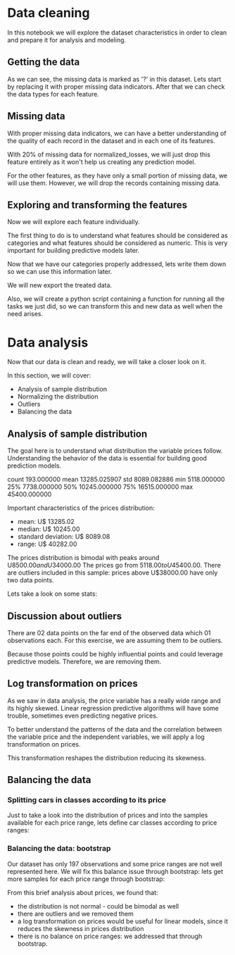 # Data cleaning

In this notebook we will explore the dataset characteristics in order to clean and prepare it for analysis and modeling.

## Getting the data

As we can see, the missing data is marked as '?' in this dataset.
Lets start by replacing it with proper missing data indicators. After that we can check the data types for each feature.

## Missing data

With proper missing data indicators, we can have a better understanding of the quality of each record in the dataset and in each one of its features.


With 20% of missing data for normalized_losses, we will just drop this feature entirely as it won't help us creating any prediction model.

For the other features, as they have only a small portion of missing data, we will use them. However, we will drop the records containing missing data.


## Exploring and transforming the features

Now we will explore each feature individually.

The first thing to do is to understand what features should be considered as categories and what features should be considered as numeric. This is very important for building predictive models later.

Now that we have our categories properly addressed, lets write them down so we can use this information later.

We will new export the treated data.

Also, we will create a python script containing a function for running all the tasks we just did, so we can transform this and new data as well when the need arises.

# Data analysis

Now that our data is clean and ready, we will take a closer look on it.

In this section, we will cover:

- Analysis of sample distribution
- Normalizing the distribution
- Outliers
- Balancing the data


## Analysis of sample distribution

The goal here is to understand what distribution the variable prices follow.
Understanding the behavior of the data is essential for building good prediction models.


count      193.000000
mean     13285.025907
std       8089.082886
min       5118.000000
25%       7738.000000
50%      10245.000000
75%      16515.000000
max      45400.000000


Important characteristics of the prices distribution:

- mean: U$ 13285.02
- median: U$ 10245.00
- standard deviation: U$ 8089.08
- range: U$ 40282.00

The prices distribution is bimodal with peaks around U$8500.00 and U$34000.00 The prices go from $5118.00 to U$45400.00. There are outliers included in this sample: prices above U$38000.00 have only two data points.

Lets take a look on some stats:


## Discussion about outliers

There are 02 data points on the far end of the observed data which 01 observations each. For this exercise, we are assuming them to be outliers.

Because those points could be highly influential points and could leverage predictive models. Therefore, we are removing them.


## Log transformation on prices

As we saw in data analysis, the price variable has a really wide range and its highly skewed. Linear regression predictive algorithms will have some trouble, sometimes even predicting negative prices.

To better understand the patterns of the data and the correlation between the variable price and the independent variables, we will apply a log transformation on prices.

This transformation reshapes the distribution reducing its skewness.


## Balancing the data

### Splitting cars in classes according to its price

Just to take a look into the distribution of prices and into the samples available for each price range, lets define car classes according to price ranges:


### Balancing the data: bootstrap

Our dataset has only 197 observations and some price ranges are not well represented here.
We will fix this balance issue through bootstrap: lets get more samples for each price range through bootstrap:


From this brief analysis about prices, we found that:

- the distribution is not normal - could be bimodal as well
- there are outliers and we removed them
- a log transformation on prices would be useful for linear models, since it reduces the skewness in prices distribution
- there is no balance on price ranges: we addressed that through bootstrap.
